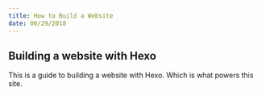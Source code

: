 ```yaml
---
title: How to Build a Website
date: 06/29/2018
---
```


## Building a website with Hexo
This is a guide to building a website with Hexo.  Which is what powers this site.
<!-- more -->


